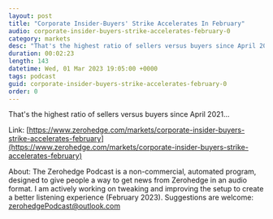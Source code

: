 ```yaml
---
layout: post
title: "Corporate Insider-Buyers' Strike Accelerates In February"
audio: corporate-insider-buyers-strike-accelerates-february-0
category: markets
desc: "That's the highest ratio of sellers versus buyers since April 2021..."
duration: 00:02:23
length: 143
datetime: Wed, 01 Mar 2023 19:05:00 +0000
tags: podcast
guid: corporate-insider-buyers-strike-accelerates-february-0
order: 0
---
```

That's the highest ratio of sellers versus buyers since April 2021...

Link: [https://www.zerohedge.com/markets/corporate-insider-buyers-strike-accelerates-february](https://www.zerohedge.com/markets/corporate-insider-buyers-strike-accelerates-february)

About: The Zerohedge Podcast is a non-commercial, automated program, designed to give people a way to get news from Zerohedge in an audio format.  I am actively working on tweaking and improving the setup to create a better listening experience (February 2023).  Suggestions are welcome: [zerohedgePodcast@outlook.com](mailto:zerohedgePodcast@outlook.com)